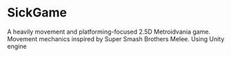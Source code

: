 # SickGame
A heavily movement and platforming-focused 2.5D Metroidvania game. Movement mechanics inspired by Super Smash Brothers Melee. Using Unity engine
